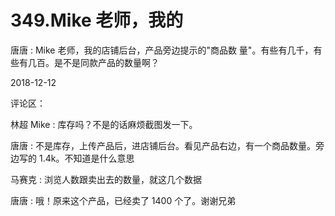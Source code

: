 # 349.Mike 老师，我的

唐唐 : Mike 老师，我的店铺后台，产品旁边提示的"商品数 量"。有些有几千，有些有几百。是不是同款产品的数量啊？

2018-12-12

评论区：

林超 Mike : 库存吗？不是的话麻烦截图发一下。

唐唐 : 不是库存，上传产品后，进店铺后台。看见产品右边，有一个商品数量。旁边写的 1.4k。不知道是什么意思

马赛克 : 浏览人数跟卖出去的数量，就这几个数据

唐唐 : 哦！原来这个产品，已经卖了 1400 个了。谢谢兄弟